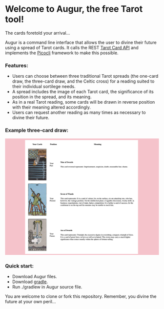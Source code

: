 # Welcome to Augur, the free Tarot tool!
The cards foretold your arrival...

Augur is a command line interface that allows the user to divine their future using a spread of Tarot cards. It calls the REST [Tarot Card API](https://tarotapi.dev/) and implements the [Picocli](https://picocli.info/) framework to make this possible.

### Features:
* Users can choose between three traditional Tarot spreads (the one-card draw, the three-card draw, and the Celtic cross) for a reading suited to their individual sortilege needs.
* A spread includes the image of each Tarot card, the significance of its position in the spread, and its meaning.
* As in a real Tarot reading, some cards will be drawn in reverse position with their meaning altered accordingly.
* Users can request another reading as many times as necessary to divine their future.

### Example three-card draw:
![alt text](app/src/main/resources/images/AugurScreenshot.png)

### Quick start:
* Download Augur files.
* Download [gradle](https://gradle.org/install/).
* Run ./gradlew in Augur source file.

You are welcome to clone or fork this repository. Remember, you divine the future at your own peril…